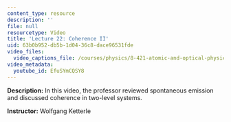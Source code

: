 ```yaml
---
content_type: resource
description: ''
file: null
resourcetype: Video
title: 'Lecture 22: Coherence II'
uid: 63b0b952-db5b-1d04-36c8-dace96531fde
video_files:
  video_captions_file: /courses/physics/8-421-atomic-and-optical-physics-i-spring-2014/video-lectures/lecture-22-coherence-ii/EfuSYmCQSY8.vtt
video_metadata:
  youtube_id: EfuSYmCQSY8
---
```


**Description:** In this video, the professor reviewed spontaneous emission and discussed coherence in two-level systems.

**Instructor:** Wolfgang Ketterle